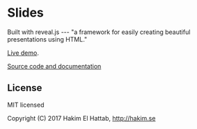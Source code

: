 # Slides

Built with reveal.js --- "a framework for easily creating beautiful presentations using HTML."

[Live demo](http://revealjs.com/).

[Source code and documentation](https://github.com/hakimel/reveal.js)

## License

MIT licensed

Copyright (C) 2017 Hakim El Hattab, http://hakim.se
